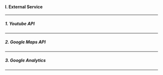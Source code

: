#### I. External Service
---

##### 1. Youtube API
---

##### 2. Google Maps API
---

##### 3. Google Analytics
---


